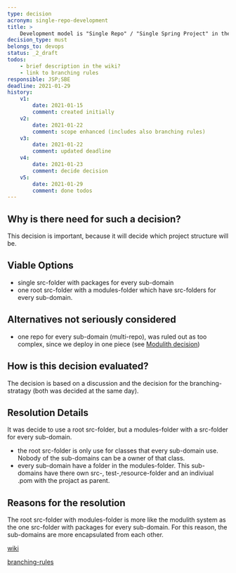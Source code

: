 ```yaml
---
type: decision
acronym: single-repo-development
title: >
    Development model is "Single Repo" / "Single Spring Project" in the evatool-backend Repository
decision_type: must
belongs_to: devops
status: _2_draft
todos: 
    - brief description in the wiki?
    - link to branching rules  
responsible: JSP;SBE
deadline: 2021-01-29
history:
    v1:
        date: 2021-01-15
        comment: created initially
    v2: 
        date: 2021-01-22
        comment: scope enhanced (includes also branching rules)
    v3: 
        date: 2021-01-22
        comment: updated deadline
    v4: 
        date: 2021-01-23
        comment: decide decision
    v5: 
        date: 2021-01-29
        comment: done todos
---
```


## Why is there need for such a decision?

This decision is important, because it will decide which project structure will be. 


## Viable Options

* single src-folder with packages for every sub-domain
* one root src-folder with a modules-folder which have src-folders for every sub-domain.


## Alternatives not seriously considered

* one repo for every sub-domain (multi-repo), was ruled out as too complex, since we deploy in one piece 
    (see [Modulith decision](./modulith))


## How is this decision evaluated?

The decision is based on a discussion and the decision for the branching-stratagy (both was decided at the same day).

 
## Resolution Details

It was decide to use a root src-folder, but a modules-folder with a src-folder for every sub-domain.
* the root src-folder is only use for classes that every sub-domain use. 
Nobody of the sub-domains can be a owner of that class.
* every sub-domain have a folder in the modules-folder. This sub-domains have there own src-,
test-,resource-folder and an indiviual .pom with the projact as parent.

## Reasons for the resolution

The root src-folder with modules-folder is more like the modulith system as the one src-folder with packages
for every sub-domain. For this reason, the sub-domains are more encapsulated from each other.

[wiki](https://github.com/EVATool/evatool-backend/wiki/Repo-structure)

[branching-rules](https://evatool.github.io/fae-architecture-log/decisions/branching-strategy.html)